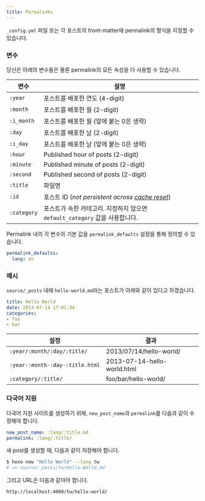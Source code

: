 ```yaml
---
title: Permalinks
---
```

`_config.yml` 파일 또는 각 포스트의 front-matter에 permalink의 형식을 지정할 수 있습니다.

### 변수

당신은 아래의 변수들은 물론 permalink의 모든 속성을 다 사용할 수 있습니다.

변수 | 설명
--- | ---
`:year` | 포스트를 배포한 연도 (4-digit)
`:month` | 포스트를 배포한 월 (2-digit)
`:i_month` | 포스트를 배포한 월 (앞에 붙는 0은 생략)
`:day` | 포스트를 배포한 날 (2-digit)
`:i_day` | 포스트를 배포한 날 (앞에 붙는 0은 생략)
`:hour` | Published hour of posts (2-digit)
`:minute` | Published minute of posts (2-digit)
`:second` | Published second of posts (2-digit)
`:title` | 파일명
`:id` | 포스트 ID (_not persistent across [cache reset](/ko/docs/commands#clean)_)
`:category` | 포스트가 속한 카테고리. 지정하지 않으면 `default_category` 값을 사용합니다.

Permalink 내의 각 변수의 기본 값을 `permalink_defaults` 설정을 통해 정의할 수 있습니다.

``` yaml
permalink_defaults:
  lang: en
```

### 예시

`source/_posts` 내에 `hello-world.md`라는 포스트가 아래와 같이 있다고 하겠습니다.

``` yaml
title: Hello World
date: 2013-07-14 17:01:34
categories:
- foo
- bar
```

설정 | 결과
--- | ---
`:year/:month/:day/:title/` | 2013/07/14/hello-world/
`:year-:month-:day-:title.html` | 2013-07-14-hello-world.html
`:category/:title/` | foo/bar/hello-world/

### 다국어 지원

다국어 지원 사이트를 생성하기 위해, `new_post_name`과 `permalink`를 다음과 같이 수정해야 합니다.

``` yaml
new_post_name: :lang/:title.md
permalink: :lang/:title/
```

새 post를 생성할 때, 다음과 같이 저장해야 합니다.

``` bash
$ hexo new "Hello World" --lang tw
# => source/_posts/tw/Hello-World.md
```

그리고 URL은 다음과 같아야 합니다.

``` plain
http://localhost:4000/tw/hello-world/
```
